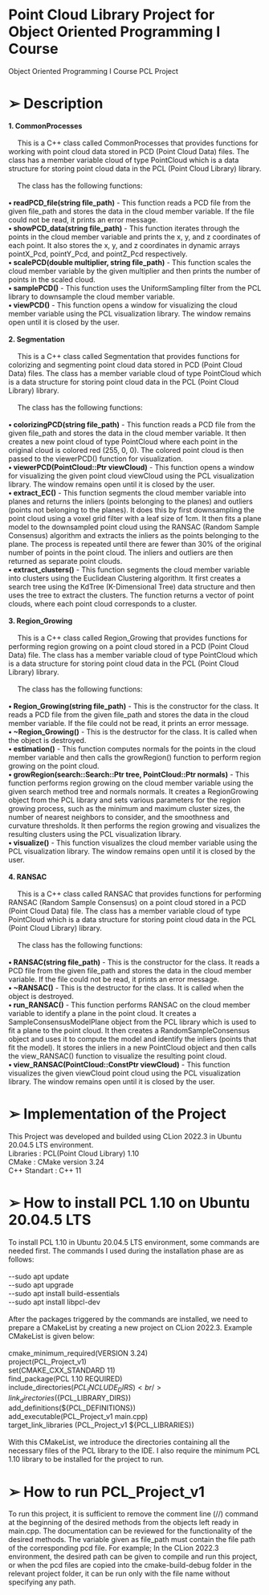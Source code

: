 # Point Cloud Library Project for Object Oriented Programming I Course
Object Oriented Programming I Course PCL Project

# ➢ Description

**1. CommonProcesses** <br /> <br />
&emsp; This is a C++ class called CommonProcesses that provides functions for working with point cloud data stored in PCD (Point Cloud Data) files.
The class has a member variable cloud of type PointCloud<PointXYZ> which is a data structure for storing point cloud data in the PCL (Point Cloud Library) library. <br />
 <br />&emsp; The class has the following functions: <br /> <br />
**• readPCD_file(string file_path)** - This function reads a PCD file from the given file_path and stores the data in the cloud member variable. If the file could not be read, it prints an error message. <br />
**• showPCD_data(string file_path)** - This function iterates through the points in the cloud member variable and prints the x, y, and z coordinates of each point. It also stores the x, y, and z coordinates in dynamic arrays pointX_Pcd, pointY_Pcd, and pointZ_Pcd respectively.<br />
**• scalePCD(double multiplier, string file_path)** - This function scales the cloud member variable by the given multiplier and then prints the number of points in the scaled cloud. <br />
**• samplePCD()** - This function uses the UniformSampling filter from the PCL library to downsample the cloud member variable. <br />
**• viewPCD()** - This function opens a window for visualizing the cloud member variable using the PCL visualization library. The window remains open until it is closed by the user. <br /> <br />
**2. Segmentation** <br /> <br />
&emsp; This is a C++ class called Segmentation that provides functions for colorizing and segmenting point cloud data stored in PCD (Point Cloud Data) files.
The class has a member variable cloud of type PointCloud<PointXYZ> which is a data structure for storing point cloud data in the PCL (Point Cloud Library) library. <br />
<br /> &emsp; The class has the following functions: <br /> <br />
**• colorizingPCD(string file_path)** - This function reads a PCD file from the given file_path and stores the data in the cloud member variable. It then creates a new point cloud of type PointCloud<PointXYZRGB> where each point in the original cloud is colored red (255, 0, 0). The colored point cloud is then passed to the viewerPCD() function for visualization. <br />
**• viewerPCD(PointCloud<PointXYZRGB>::Ptr viewCloud)** - This function opens a window for visualizing the given point cloud viewCloud using the PCL visualization library. The window remains open until it is closed by the user. <br />
**• extract_EC()** - This function segments the cloud member variable into planes and returns the inliers (points belonging to the planes) and outliers (points not belonging to the planes). It does this by first downsampling the point cloud using a voxel grid filter with a leaf size of 1cm. It then fits a plane model to the downsampled point cloud using the RANSAC (Random Sample Consensus) algorithm and extracts the inliers as the points belonging to the plane. The process is repeated until there are fewer than 30% of the original number of points in the point cloud. The inliers and outliers are then returned as separate point clouds. <br />
**• extract_clusters()** - This function segments the cloud member variable into clusters using the Euclidean Clustering algorithm. It first creates a search tree using the KdTree (K-Dimensional Tree) data structure and then uses the tree to extract the clusters. The function returns a vector of point clouds, where each point cloud corresponds to a cluster. <br /> <br />
**3. Region_Growing** <br /> <br />
&emsp; This is a C++ class called Region_Growing that provides functions for performing region growing on a point cloud stored in a PCD (Point Cloud Data) file.
The class has a member variable cloud of type PointCloud<PointXYZ> which is a data structure for storing point cloud data in the PCL (Point Cloud Library) library. <br />
<br />&emsp; The class has the following functions: <br /> <br />
**• Region_Growing(string file_path)** - This is the constructor for the class. It reads a PCD file from the given file_path and stores the data in the cloud member variable. If the file could not be read, it prints an error message. <br />
**• ~Region_Growing()** - This is the destructor for the class. It is called when the object is destroyed. <br />
**• estimation()** - This function computes normals for the points in the cloud member variable and then calls the growRegion() function to perform region growing on the point cloud. <br />
**• growRegion(search::Search<PointXYZ>::Ptr tree, PointCloud<Normal>::Ptr normals)** - This function performs region growing on the cloud member variable using the given search method tree and normals normals. It creates a RegionGrowing object from the PCL library and sets various parameters for the region growing process, such as the minimum and maximum cluster sizes, the number of nearest neighbors to consider, and the smoothness and curvature thresholds. It then performs the region growing and visualizes the resulting clusters using the PCL visualization library. <br />
**• visualize()** - This function visualizes the cloud member variable using the PCL visualization library. The window remains open until it is closed by the user. <br /> <br />
**4. RANSAC** <br /> <br />
&emsp; This is a C++ class called RANSAC that provides functions for performing RANSAC (Random Sample Consensus) on a point cloud stored in a PCD (Point Cloud Data) file.
The class has a member variable cloud of type PointCloud<PointXYZ> which is a data structure for storing point cloud data in the PCL (Point Cloud Library) library. <br />
<br />&emsp; The class has the following functions: <br /> <br />
**• RANSAC(string file_path)** - This is the constructor for the class. It reads a PCD file from the given file_path and stores the data in the cloud member variable. If the file could not be read, it prints an error message. <br />
**• ~RANSAC()** - This is the destructor for the class. It is called when the object is destroyed. <br />
**• run_RANSAC()** - This function performs RANSAC on the cloud member variable to identify a plane in the point cloud. It creates a SampleConsensusModelPlane object from the PCL library which is used to fit a plane to the point cloud. It then creates a RandomSampleConsensus object and uses it to compute the model and identify the inliers (points that fit the model). It stores the inliers in a new PointCloud object and then calls the view_RANSAC() function to visualize the resulting point cloud. <br />
**• view_RANSAC(PointCloud<PointXYZ>::ConstPtr viewCloud)** - This function visualizes the given viewCloud point cloud using the PCL visualization library. The window remains open until it is closed by the user. <br />
# ➢ Implementation of the Project
This Project was developed and builded using CLion 2022.3 in Ubuntu 20.04.5 LTS environment. <br />
Libraries : PCL(Point Cloud Library) 1.10 <br />
CMake : CMake version 3.24 <br />
C++ Standart : C++ 11 <br />
# ➢ How to install PCL 1.10 on Ubuntu 20.04.5 LTS
To install PCL 1.10 in Ubuntu 20.04.5 LTS environment, some commands are needed first. The commands I used during the installation phase are as follows: <br /> <br />
--sudo apt update <br />
--sudo apt upgrade <br />
--sudo apt install build-essentials <br />
--sudo apt install libpcl-dev <br /> <br />
After the packages triggered by the commands are installed, we need to prepare a CMakeList by creating a new project on CLion 2022.3. Example CMakeList is given below: <br /> <br />
cmake_minimum_required(VERSION 3.24) <br />
project(PCL_Project_v1) <br />
set(CMAKE_CXX_STANDARD 11) <br />
find_package(PCL 1.10 REQUIRED) <br />
include_directories(${PCL_INCLUDE_DIRS}) <br />
link_directories(${PCL_LIBRARY_DIRS}) <br />
add_definitions(${PCL_DEFINITIONS}) <br />
add_executable(PCL_Project_v1 main.cpp) <br />
target_link_libraries (PCL_Project_v1 ${PCL_LIBRARIES}) <br /> <br />
With this CMakeList, we introduce the directories containing all the necessary files of the PCL library to the IDE. I also require the minimum PCL 1.10 library to be installed for the project to run. <br />
# ➢ How to run PCL_Project_v1
To run this project, it is sufficient to remove the comment line (//) command at the beginning of the desired methods from the objects left ready in main.cpp. The documentation can be reviewed for the functionality of the desired methods. The variable given as file_path must contain the file path of the corresponding pcd file. For example; In the CLion 2022.3 environment, the desired path can be given to compile and run this project, or when the pcd files are copied into the cmake-build-debug folder in the relevant project folder, it can be run only with the file name without specifying any path.
